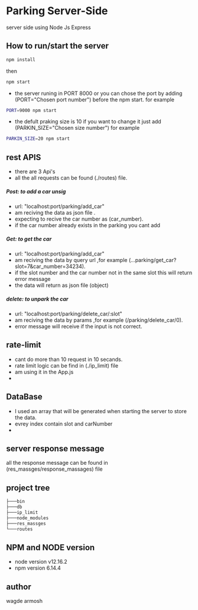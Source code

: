 # Parking Server-Side
server side using Node Js Express
## How to run/start the server 

```bash
npm install 
```
then
```bash
npm start
```
- the server runing in PORT 8000 or you can chose the port by adding (PORT="Chosen port number") before the npm start.
for example
```bash
PORT=9000 npm start
```
 - the defult praking size is 10 if you want to change it just add (PARKIN_SIZE="Chosen size number")
 for example
```bash
PARKIN_SIZE=20 npm start
```



## rest APIS
- there are 3 Api's
-  all the all requests can be found  (./routes) file.
#####  Post: to add a car unsig
   - url: "localhost:port/parking/add_car"
   - am reciving the data as json file .
   - expecting to recive the car number as (car_number).
   - if the car number already exists in the parking you cant add 
   ##### Get: to get the car
  - url: "localhost:port/parking/add_car"
  - am reciving the data by query url ,for example (...parking/get_car?slot=7&car_number=34234).
  - if the slot number and the car number not in the same slot this will return error message 
  - the data will return as json file (object)
##### delete: to unpark the car
  - url: "localhost:port/parking/delete_car/:slot"
  - am reciving the data by params ,for example (/parking/delete_car/0).
  - error message will receive if the input is not correct. 

## rate-limit
- cant do more than 10 request in 10 secands.
- rate limit logic can be find in (./ip_limit) file
- am using it in the App.js
- 
## DataBase
- I used an array that will be generated when starting the server to store the data.
- evrey index contain slot and carNumber
- 
## server response message
 all the response message can be found in (res_massges/response_massages) file


## project tree
```bash
├───bin
├───db
├───ip_limit
├───node_modules
├───res_massges
└───routes
```
## NPM and NODE version
 - node version v12.16.2
 - npm version 6.14.4
 
## author 
wagde armosh 